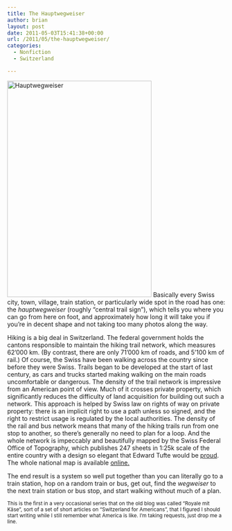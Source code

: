 ```yaml
---
title: The Hauptwegweiser
author: brian
layout: post
date: 2011-05-03T15:41:38+00:00
url: /2011/05/the-hauptwegweiser/
categories:
  - Nonfiction
  - Switzerland

---
```

[<img class="alignleft" src="http://farm6.static.flickr.com/5185/5681438326_041f54e819.jpg" alt="Hauptwegweiser" width="333" height="500" />][1] Basically every Swiss city, town, village, train station, or particularly wide spot in the road has one: the _hauptwegweiser_ (roughly &#8220;central trail sign&#8221;), which tells you where you can go from here on foot, and approximately how long it will take you if you&#8217;re in decent shape and not taking too many photos along the way.

Hiking is a big deal in Switzerland. The federal government holds the cantons responsible to maintain the hiking trail network, which measures 62&#8217;000 km. (By contrast, there are only 71&#8217;000 km of roads, and 5&#8217;100 km of rail.) Of course, the Swiss have been walking across the country since before they were Swiss. Trails began to be developed at the start of last century, as cars and trucks started making walking on the main roads uncomfortable or dangerous. The density of the trail network is impressive from an American point of view. Much of it crosses private property, which significantly reduces the difficulty of land acquisition for building out such a network. This approach is helped by Swiss law on rights of way on private property: there is an implicit right to use a path unless so signed, and the right to restrict usage is regulated by the local authorities. The density of the rail and bus network means that many of the hiking trails run from one stop to another, so there&#8217;s generally no need to plan for a loop. And the whole network is impeccably and beautifully mapped by the Swiss Federal Office of Topography, which publishes 247 sheets in 1:25k scale of the entire country with a design so elegant that Edward Tufte would be [proud][2]. The whole national map is available [online.][3]

The end result is a system so well put together than you can literally go to a train station, hop on a random train or bus, get out, find the _wegweiser_ to the next train station or bus stop, and start walking without much of a plan.

<small>This is the first in a very occasional series that on the old blog was called &#8220;Royale mit Käse&#8221;, sort of a set of short articles on &#8220;Switzerland for Americans&#8221;, that I figured I should start writing while I still remember what America is like. I&#8217;m taking requests, just drop me a line.</small>

 [1]: http://www.flickr.com/photos/bht/5681438326/ "Hauptwegweiser by bht, on Flickr"
 [2]: http://www.edwardtufte.com/tufte/bookreviews#imhof
 [3]: http://map.geo.admin.ch